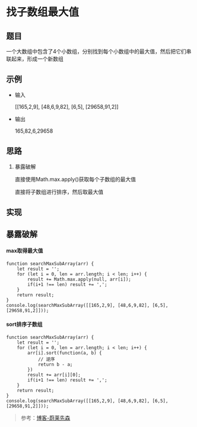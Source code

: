 <!--
 * @Description: 找子数组最大值
 * @Date: 2020-01-18 10:29:32
 * @LastEditors  : phoebus
 * @LastEditTime : 2020-01-18 10:46:46
 * @tags: 程序
 -->

# 找子数组最大值

## 题目

一个大数组中包含了4个小数组，分别找到每个小数组中的最大值，然后把它们串联起来，形成一个新数组

## 示例

* 输入

	[[165,2,9], [48,6,9,82], [6,5], [29658,91,2]]

* 输出

	165,82,6,29658

## 思路

1. 暴露破解

	直接使用Math.max.apply()获取每个子数组的最大值

	直接将子数组进行排序，然后取最大值

## 实现

## 暴露破解

#### max取得最大值

``` JS
function searchMaxSubArray(arr) {
	let result = '';
	for (let i = 0, len = arr.length; i < len; i++) {
		result += Math.max.apply(null, arr[i]);
		if(i+1 !== len) result += ',';
	}
	return result;
}
console.log(searchMaxSubArray([[165,2,9], [48,6,9,82], [6,5], [29658,91,2]]));
```

#### sort排序子数组

``` JS
function searchMaxSubArray(arr) {
	let result = '';
	for (let i = 0, len = arr.length; i < len; i++) {
		arr[i].sort(function(a, b) {
			// 逆序
			return b - a;
		})
		result += arr[i][0];
		if(i+1 !== len) result += ',';
	}
	return result;
}
console.log(searchMaxSubArray([[165,2,9], [48,6,9,82], [6,5], [29658,91,2]]));
```

> 参考：[博客-蔚莱先森](https://blog.csdn.net/mr_javascript/article/details/79779598)
